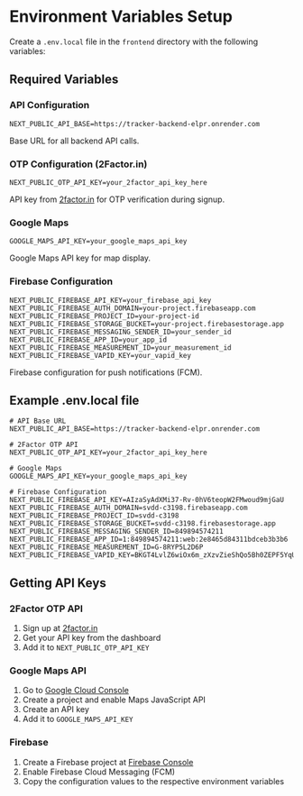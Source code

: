 # Environment Variables Setup

Create a `.env.local` file in the `frontend` directory with the following variables:

## Required Variables

### API Configuration
```
NEXT_PUBLIC_API_BASE=https://tracker-backend-elpr.onrender.com
```
Base URL for all backend API calls.

### OTP Configuration (2Factor.in)
```
NEXT_PUBLIC_OTP_API_KEY=your_2factor_api_key_here
```
API key from [2factor.in](https://2factor.in/) for OTP verification during signup.

### Google Maps
```
GOOGLE_MAPS_API_KEY=your_google_maps_api_key
```
Google Maps API key for map display.

### Firebase Configuration
```
NEXT_PUBLIC_FIREBASE_API_KEY=your_firebase_api_key
NEXT_PUBLIC_FIREBASE_AUTH_DOMAIN=your-project.firebaseapp.com
NEXT_PUBLIC_FIREBASE_PROJECT_ID=your-project-id
NEXT_PUBLIC_FIREBASE_STORAGE_BUCKET=your-project.firebasestorage.app
NEXT_PUBLIC_FIREBASE_MESSAGING_SENDER_ID=your_sender_id
NEXT_PUBLIC_FIREBASE_APP_ID=your_app_id
NEXT_PUBLIC_FIREBASE_MEASUREMENT_ID=your_measurement_id
NEXT_PUBLIC_FIREBASE_VAPID_KEY=your_vapid_key
```
Firebase configuration for push notifications (FCM).

## Example .env.local file

```env
# API Base URL
NEXT_PUBLIC_API_BASE=https://tracker-backend-elpr.onrender.com

# 2Factor OTP API
NEXT_PUBLIC_OTP_API_KEY=your_2factor_api_key_here

# Google Maps
GOOGLE_MAPS_API_KEY=your_google_maps_api_key

# Firebase Configuration
NEXT_PUBLIC_FIREBASE_API_KEY=AIzaSyAdXMi37-Rv-0hV6teopW2FMwoud9mjGaU
NEXT_PUBLIC_FIREBASE_AUTH_DOMAIN=svdd-c3198.firebaseapp.com
NEXT_PUBLIC_FIREBASE_PROJECT_ID=svdd-c3198
NEXT_PUBLIC_FIREBASE_STORAGE_BUCKET=svdd-c3198.firebasestorage.app
NEXT_PUBLIC_FIREBASE_MESSAGING_SENDER_ID=849894574211
NEXT_PUBLIC_FIREBASE_APP_ID=1:849894574211:web:2e8465d84311bdceb3b3b6
NEXT_PUBLIC_FIREBASE_MEASUREMENT_ID=G-8RYP5L2D6P
NEXT_PUBLIC_FIREBASE_VAPID_KEY=BKGT4LvlZ6wiOx6m_zXzvZieShQo5Bh0ZEPF5YqUQJc2IsDnzfG68cqCdifs4r7iLvmmrV_rQeogni2Hr9Yhxc4
```

## Getting API Keys

### 2Factor OTP API
1. Sign up at [2factor.in](https://2factor.in/)
2. Get your API key from the dashboard
3. Add it to `NEXT_PUBLIC_OTP_API_KEY`

### Google Maps API
1. Go to [Google Cloud Console](https://console.cloud.google.com/)
2. Create a project and enable Maps JavaScript API
3. Create an API key
4. Add it to `GOOGLE_MAPS_API_KEY`

### Firebase
1. Create a Firebase project at [Firebase Console](https://console.firebase.google.com/)
2. Enable Firebase Cloud Messaging (FCM)
3. Copy the configuration values to the respective environment variables
